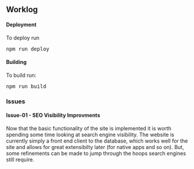 ## Worklog

#### Deployment

To deploy run 
<pre>
npm run deploy
</pre>

#### Building

To build run:
<pre>npm run build</pre>

### Issues

#### Issue-01 - SEO Visibility Improvments

Now that the basic functionality of the site is implemented it is worth spending some time looking at search engine visibility. The website is currently simply a front end client to the database, which works well for the site and allows for great extensibilty later (for native apps and so on). But, some refinements can be made to jump through the hoops search engines still require.